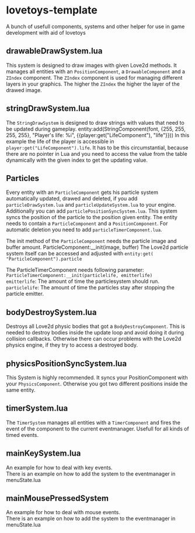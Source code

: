 lovetoys-template
=================

A bunch of usefull components, systems and other helper for use in game development with aid of lovetoys

## drawableDrawSystem.lua

This system is designed to draw images with given Love2d methods. It manages all entities with an `PositionComponent`,  a `DrawableComponent` and a `ZIndex` component. The `ZIndex` component is used for managing different layers in your graphics. The higher the `ZIndex` the higher the layer of the drawed image.

## stringDrawSystem.lua

The `StringDrawSystem` is designed to draw strings with values that need to be updated during gameplay. 
        entity:add(StringComponent(font, {255, 255, 255, 255}, "Player's life:  %i", {{player:get("LifeComponent"), "life"}}))
In this example the life of the player is accessible in `player:get("LifeComponent").life`. It has to be this circumstantial, because there are no pointer in Lua and you need to access the value from the table dynamically with the given index to get the updating value.

## Particles

Every entity with an `ParticleComponent` gets his particle system automatically updated, drawed and deleted, if you add `particleDrawSystem.lua` and `particleUpdateSystem.lua` to your engine. Additionally you can add `particlePositionSyncSystem.lua`. This system syncs the position of the particle to the position given entity. The entity needs to contain a `ParticleComponent` and a `PositionComponent`. For automatic deletion you need to add `particleTimerComponent.lua`.

The init method of the `ParticleComponent` needs the particle image and buffer amount.
        ParticleComponent:__init(image, buffer)
The Love2d particle system itself can be accessed and adjusted with `entity:get( "ParticleComponent").particle`

The ParticleTimerComponent needs following parameter:  
`ParticleTimerComponent:__init(particlelife, emitterlife)`  
`emitterlife`: The amount of time the particlesystem should run.  
`particlelife`:  The amount of time the particles stay after stopping the particle emitter.  

## bodyDestroySystem.lua

Destroys all Love2d physic bodies that got a `BodyDestroyComponent`. This is needed to destroy bodies inside the update loop and avoid doing it during collision callbacks. Otherwise there can occur problems with the Love2d physics engine, if they try to access a destroyed body.

## physicsPositionSyncSystem.lua

This System is highly recommended. It syncs your PositionComponent with your `PhysicsComponent`. Otherwise you got two different positions inside the same entity.

## timerSystem.lua

The `TimerSystem` manages all entities with a `TimerComponent` and fires the event of the component to the current eventmanager. Usefull for all kinds of timed events.

## mainKeySystem.lua

An example for how to deal with key events.  
There is an example on how to add the system to the eventmanager in menuState.lua

## mainMousePressedSystem

An example for how to deal with mouse events.  
There is an example on how to add the system to the eventmanager in menuState.lua

